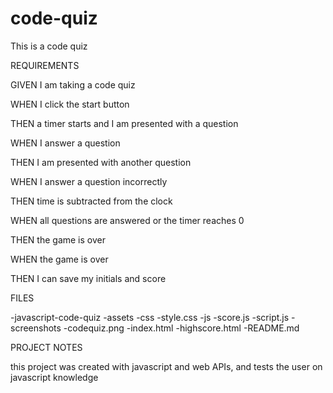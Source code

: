 # code-quiz
This is a code quiz 

REQUIREMENTS

GIVEN I am taking a code quiz

WHEN I click the start button

THEN a timer starts and I am presented with a question

WHEN I answer a question

THEN I am presented with another question

WHEN I answer a question incorrectly

THEN time is subtracted from the clock

WHEN all questions are answered or the timer reaches 0

THEN the game is over

WHEN the game is over

THEN I can save my initials and score


FILES

-javascript-code-quiz
-assets
-css
-style.css
-js
-score.js
-script.js
-screenshots
-codequiz.png
-index.html
-highscore.html
-README.md

PROJECT NOTES 

this project was created with javascript and web APIs, and tests the user on javascript knowledge
